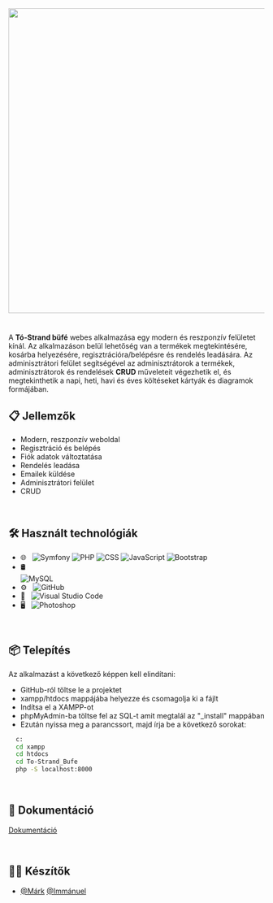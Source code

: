 <div align="center">
  <img src="https://user-images.githubusercontent.com/95534268/235441991-6e6b68ec-4c75-4c7a-ae31-9f50abb75cb0.png" width="600">
</div>

#
A **Tó-Strand büfé** webes alkalmazása egy modern és reszponzív felületet kínál. Az alkalmazáson belül lehetőség van a termékek megtekintésére, kosárba helyezésére, regisztrációra/belépésre és rendelés leadására. Az adminisztrátori felület segítségével az adminisztrátorok a termékek, adminisztrátorok és rendelések **CRUD** műveleteit végezhetik el, és megtekinthetik a napi, heti, havi és éves költéseket kártyák és diagramok formájában.

## 📋 Jellemzők

- Modern, reszponzív weboldal
- Regisztráció és belépés
- Fiók adatok változtatása
- Rendelés leadása
- Emailek küldése
- Adminisztrátori felület
- CRUD
<br />

## 🛠 Használt technológiák

- 🌐 &nbsp;
  ![Symfony](https://img.shields.io/badge/-Symfony-333333?style=flat&logo=symfony)
  ![PHP](https://img.shields.io/badge/-PHP-333333?style=flat&logo=php)
  ![CSS](https://img.shields.io/badge/-CSS-333333?style=flat&logo=CSS3&logoColor=1572B6)
  ![JavaScript](https://img.shields.io/badge/-JavaScript-333333?style=flat&logo=javascript)
  ![Bootstrap](https://img.shields.io/badge/-Bootstrap-333333?style=flat&logo=bootstrap&logoColor=563D7C)
- 🛢 &nbsp;  
  ![MySQL](https://img.shields.io/badge/-MySQL-333333?style=flat&logo=mysql)
- ⚙️ &nbsp;
  ![GitHub](https://img.shields.io/badge/-GitHub-333333?style=flat&logo=github)
- 🔧 &nbsp;
  ![Visual Studio Code](https://img.shields.io/badge/-Visual%20Studio%20Code-333333?style=flat&logo=visual-studio-code&logoColor=007ACC)
- 🖥 &nbsp;
  ![Photoshop](https://img.shields.io/badge/-Photoshop-333333?style=flat&logo=adobe-photoshop)
<br />

## 📦 Telepítés

Az alkalmazást a következő képpen kell elindítani:
- GitHub-ról töltse le a projektet
- xampp/htdocs mappájába helyezze és csomagolja ki a fájlt
- Indítsa el a XAMPP-ot
- phpMyAdmin-ba töltse fel az SQL-t amit megtalál az "_install" mappában
- Ezután nyissa meg a parancssort, majd írja be a következő sorokat:


```bash
  c:
  cd xampp
  cd htdocs
  cd To-Strand_Bufe
  php -S localhost:8000
```
<br />
    
## 📝 Dokumentáció

[Dokumentáció](https://drive.google.com/drive/u/1/folders/1zvVE3KleMCPtsTfqoBdKaNs3LxaAgV1l)

<br />

## 👨‍💻 Készítők

- [@Márk](https://github.com/Stheef)  [@Immánuel](https://github.com/yunalai99)



